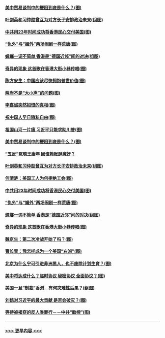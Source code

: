 #### [美中贸易谈判中的梗阻到底是什么？(图)](../pages/p4/907791.md?t=09192222) 
#### [叶剑英和习仲勋曾互为对方长子安排政治未来(组图)](../pages/p4/907786.md?t=09192222) 
#### [中共用23年时间成功将香港民心交付美国(图)](../pages/p4/907698.md?t=09192222) 
#### [“仇外”与“媚外”两场闹剧一样荒唐(图)](../pages/p4/907689.md?t=09192222) 
#### [蟑螂一词不简单 香港是“德国近邻”间的对决(组图)](../pages/p4/907618.md?t=09192222) 
#### [奇异的现象 这首歌在香港大街小巷传唱(图)](../pages/p4/907583.md?t=09192222) 
#### [陈方安生：中国应该尽快拥抱普世价值(图)](../pages/p4/907826.md?t=09192222) 
#### [两岸不是“大小声”的问题(图)](../pages/p4/907825.md?t=09192222) 
#### [李嘉诚突然招恨的真相(图)](../pages/p4/907799.md?t=09192222) 
#### [祝中国人早日隐私自由(图)](../pages/p4/907797.md?t=09192222) 
#### [祖国山河一片瘟 习近平只能求助川普(图)](../pages/p4/907796.md?t=09192222) 
#### [美中贸易谈判中的梗阻到底是什么？(图)](../pages/p4/907791.md?t=09192222) 
#### [“五反”冤魂王康年 因谁赖账肆魔奸？](../pages/p4/907787.md?t=09192222) 
#### [叶剑英和习仲勋曾互为对方长子安排政治未来(组图)](../pages/p4/907786.md?t=09192222) 
#### [何清涟：美国工人为何拒绝工会(图)](../pages/p4/907701.md?t=09192222) 
#### [中共用23年时间成功将香港民心交付美国(图)](../pages/p4/907698.md?t=09192222) 
#### [“仇外”与“媚外”两场闹剧一样荒唐(图)](../pages/p4/907689.md?t=09192222) 
#### [蟑螂一词不简单 香港是“德国近邻”间的对决(组图)](../pages/p4/907618.md?t=09192222) 
#### [奇异的现象 这首歌在香港大街小巷传唱(图)](../pages/p4/907583.md?t=09192222) 
#### [魏京生：第二次冷战开始了吗？(图)](../pages/p4/907581.md?t=09192222) 
#### [曹长青：我怎样成为一个美国“右派”(图)](../pages/p4/907580.md?t=09192222) 
#### [北京为什么宁可引进非洲黑人，也不废除计划生育？(图)](../pages/p4/907577.md?t=09192222) 
#### [美中将达成什么？临时协议 秘密协议 全面协议？(图)](../pages/p4/907576.md?t=09192222) 
#### [美国一旦“制裁”香港　有何灾难性后果？(组图)](../pages/p4/907575.md?t=09192222) 
#### [刘鹤对习近平的最大贡献 是否会破灭？(图)](../pages/p4/907509.md?t=09192222) 
#### [等待被揭穿的反人类罪行－－中共“脑控”(图)](../pages/p4/907167.md?t=09192222) 

----
#### [ >>> 更早内容 <<< ](../indexes/p4-earlier.md)
